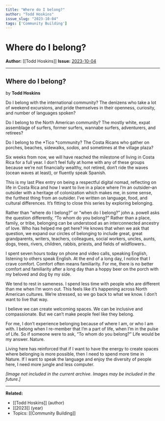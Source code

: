 ```yaml
---
title: "Where do I belong?"
author: "Todd Hoskins"
issue_slug: "2023-10-04"
tags: ['Community Building']
---
```


# Where do I belong?

**Author:** [[Todd Hoskins]]
**Issue:** [2023-10-04](https://plex.collectivesensecommons.org/2023-10-04/)

---

## Where do I belong?
by **Todd Hoskins**

Do I belong with the international community? The denizens who take a lot of weekend excursions, and pride themselves in their openness, curiosity, and number of languages spoken?

Do I belong to the North American community? The mostly white, expat assemblage of surfers, former surfers, wannabe surfers, adventurers, and retirees?

Do I belong to the *Tico *community? The Costa Ricans who gather on porches, beaches, sidewalks, *sodas*, and sometimes at the village plaza?

Six weeks from now, we will have reached the milestone of living in Costa Rica for a full year. I don’t feel fully at home with any of these groups because we’re not financially wealthy, not retired, don’t ride the waves (ocean waves at least), or fluently speak Spanish.

This is my last Plex entry on being a respectful digital nomad, reflecting on life in Costa Rica and how I want to live in a place where I’m an outsider–an outsider with a heritage of colonization which makes me, in some sense, the furthest thing from an outsider. I’ve written on language, food, and cultural differences. It’s fitting to close this series by exploring belonging.

Rather than “where do I belong?” or “when do I belong?” john a. powell asks the question differently, “To whom do you belong?” Rather than a place, family, or tribe, belonging can be understood as an interconnected ancestry of love. Who has helped me get here? He knows that when we ask that question, we expand our circles of belonging to include great, great grandparents, writers, teachers, colleagues, social workers, uncles, aunts, dogs, trees, rivers, children, rabbis, priests, and fields of wildflowers..

I spent seven hours today on phone and video calls, speaking English, listening to others speak English. At the end of a long day, I notice that I crave comfort. Comfort often means familiarity. For me, there is no better comfort and familiarity after a long day than a hoppy beer on the porch with my beloved and dog by my side.

We tend to rest in sameness. I spend less time with people who are different than me when I’m worn out. This feels like it’s happening across North American cultures. We’re stressed, so we go back to what we know. I don’t want to live that way.

I believe we can create welcoming spaces. We can be inclusive and compassionate. But we can’t make people feel like they belong.

For me, I don’t experience belonging because of where I am, or who I am with. I belong when I re-member that I’m a part of life, when I’m in the pulse of Life. So if someone were to ask, “To whom do you belong?” Life would be my answer. Nature.

Living here has reinforced that if I want to have the energy to create spaces where belonging is more possible, then I need to spend more time in Nature. If I want to speak the language and enjoy the diversity of people here, I need more jungle and less computer.

*[Image not included in the current archive. Images may be included in the future.]*

---

**Related:**
- [[Todd Hoskins]] (author)
- [[2023]] (year)
- Topics: [[Community Building]]

